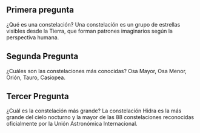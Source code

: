 ## Primera pregunta 
 ¿Qué es una constelación?
Una constelación es un grupo de estrellas visibles desde la Tierra, que forman patrones imaginarios según la perspectiva humana.
## Segunda Pregunta 
¿Cuáles son las constelaciones más conocidas?
Osa Mayor, Osa Menor, Orión, Tauro, Casiopea.
## Tercer Pregunta
¿Cuál es la constelación más grande?
 La constelación Hidra es la más grande del cielo nocturno y la mayor de las 88 constelaciones reconocidas oficialmente por la Unión Astronómica Internacional.
 